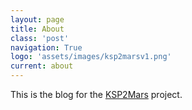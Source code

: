 ```yaml
---
layout: page
title: About
class: 'post'
navigation: True
logo: 'assets/images/ksp2marsv1.png'
current: about
---
```


This is the blog for the [KSP2Mars](https://ksp2mars.org) project.